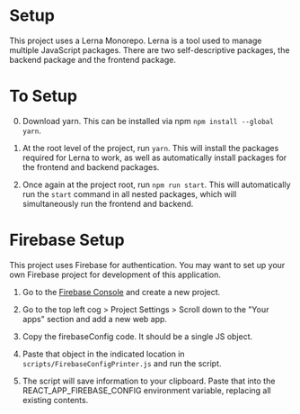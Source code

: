 # Setup

This project uses a Lerna Monorepo. Lerna is a tool used to manage multiple JavaScript packages. There are two self-descriptive packages, the backend package and the frontend package.

# To Setup

0. Download yarn. This can be installed via npm `npm install --global yarn`.

1. At the root level of the project, run `yarn`. This will install the packages required for Lerna to work, as well as automatically install packages for the frontend and backend packages.

2. Once again at the project root, run `npm run start`. This will automatically run the `start` command in all nested packages, which will simultaneously run the frontend and backend.

# Firebase Setup

This project uses Firebase for authentication. You may want to set up your own Firebase project for development of this application.

1. Go to the [Firebase Console](https://console.firebase.google.com/) and create a new project.

2. Go to the top left cog > Project Settings > Scroll down to the "Your apps" section and add a new web app.

3. Copy the firebaseConfig code. It should be a single JS object.

4. Paste that object in the indicated location in `scripts/FirebaseConfigPrinter.js` and run the script.

5. The script will save information to your clipboard. Paste that into the REACT_APP_FIREBASE_CONFIG environment variable, replacing all existing contents.
